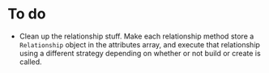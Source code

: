 # To do

- Clean up the relationship stuff. Make each relationship method store a `Relationship` object in the attributes array, and execute that relationship using a different strategy depending on whether or not build or create is called.
